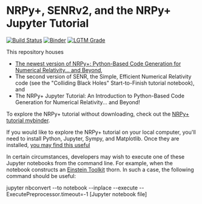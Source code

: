 # NRPy+, SENRv2, and the NRPy+ Jupyter Tutorial
[![Build Status](https://travis-ci.org/zachetienne/nrpytutorial.svg?branch=master)](https://travis-ci.org/zachetienne/nrpytutorial)
[![Binder](https://mybinder.org/badge.svg)](https://mybinder.org/v2/gh/zachetienne/nrpytutorial/master?filepath=NRPyPlus_Tutorial.ipynb)
[![LGTM Grade](https://img.shields.io/lgtm/grade/python/github/zachetienne/nrpytutorial)](http://lgtm.com/projects/g/zachetienne/nrpytutorial/)

This repository houses
* [The newest version of NRPy+: Python-Based Code Generation for Numerical Relativity... and Beyond](https://arxiv.org/abs/1712.07658),
* The second version of SENR, the Simple, Efficient Numerical Relativity code (see the "Colliding Black Holes" Start-to-Finish tutorial notebook), and 
* The NRPy+ Jupyter Tutorial: An Introduction to Python-Based Code Generation for Numerical Relativity... and Beyond!

To explore the NRPy+ tutorial without downloading, check out the [NRPy+ tutorial mybinder](https://mybinder.org/v2/gh/zachetienne/nrpytutorial/master?filepath=NRPyPlus_Tutorial.ipynb).

If you would like to explore the NRPy+ tutorial on your local computer, you'll need to install Python, Jupyter, Sympy, and Matplotlib. Once they are installed, [you may find this useful](https://jupyter-notebook-beginner-guide.readthedocs.io/en/latest/execute.html)

In certain circumstances, developers may wish to execute one of these Jupyter notebooks from the command line. For example, when the notebook constructs an [Einstein Toolkit](https://einsteintoolkit.org) thorn. In such a case, the following command should be useful:

jupyter nbconvert --to notebook --inplace --execute --ExecutePreprocessor.timeout=-1 [Jupyter notebook file]
